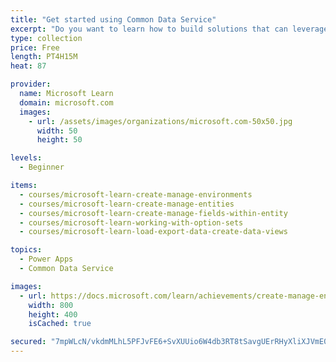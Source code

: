 ```yaml
---
title: "Get started using Common Data Service"
excerpt: "Do you want to learn how to build solutions that can leverage a standardized data structure and work with other solutions sharing the same data model?  Do you want to extend the standard model to support custom solutions? This learning path will explain the concepts behind and benefits of Common Data Service. Creating an environment, entities, fields and options sets are also discussed."
type: collection
price: Free
length: PT4H15M
heat: 87

provider:
  name: Microsoft Learn
  domain: microsoft.com
  images:
    - url: /assets/images/organizations/microsoft.com-50x50.jpg
      width: 50
      height: 50

levels:
  - Beginner

items:
  - courses/microsoft-learn-create-manage-environments
  - courses/microsoft-learn-create-manage-entities
  - courses/microsoft-learn-create-manage-fields-within-entity
  - courses/microsoft-learn-working-with-option-sets
  - courses/microsoft-learn-load-export-data-create-data-views

topics:
  - Power Apps
  - Common Data Service

images:
  - url: https://docs.microsoft.com/learn/achievements/create-manage-environments-social.png
    width: 800
    height: 400
    isCached: true

secured: "7mpWLcN/vkdmMLhL5PFJvFE6+SvXUUio6W4db3RT8tSavgUErRHyXliXJVmE0ZSXCz7meHgml6Oam4Of9nqnNJbLP1J3kDuUbVLwQrUdUJ3gYeHqFF5AaruuDU4SfCwjVJRTMlnDaIhXTbBvE3kgs501nuDD6LOes0Jb9XvOWCi6CQqg86Nmywb+LuayJnZQkjFF6bE3Qpj1RmrcDBQZpdd/AUgev4Xr6+D9ntvxH0gX8FQO9EovMPLNCmfk6VXS6QIdbMMowpw7/JHNy0xKIOuSPewkdO9IcxIc5lj5Uc5+MnHRo8T1ZnkftOjcyO0M6SU0u5LWBt8jB3tMqQY/3D/ApcytJBO23ydJfjlWQGo=;CAYiSUsB31yO+SQitRJr1A=="
---
```


